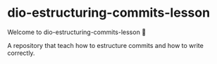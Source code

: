 # dio-estructuring-commits-lesson

Welcome to dio-estructuring-commits-lesson :tada:

A repository that teach how to estructure commits and how to write correctly.